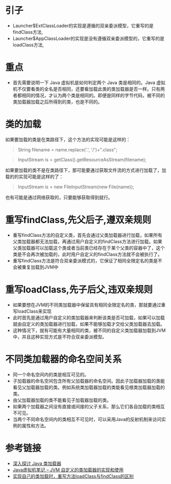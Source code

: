 # 引子
* Launcher$ExtClassLoader的实现是遵循的双亲委派模型，它重写的是findClass方法,
* Launcher$AppClassLoader的实现是没有遵循双亲委派模型的，它重写的是loadClass方法,

# 重点
* 首先需要说明一下 Java 虚拟机是如何判定两个 Java 类是相同的。Java 虚拟机不仅要看类的全名是否相同，还要看加载此类的类加载器是否一样。只有两者都相同的情况，才认为两个类是相同的。即便是同样的字节代码，被不同的类加载器加载之后所得到的类，也是不同的。

# 类的加载
如果要加载的类是在类路径下，这个方法的实现可能是这样的：


>String filename = name.replace('.', '/')+".class";  
  
>InputStream is = getClass().getResourceAsStream(filename);  


如果要加载的类不是在类路径下，那可能要通过获取文件流的方式进行加载了，加载的的实现可能是这样的了：


>InputStream is = new FileInputStream(new File(name));  

也有可能是通过网络获取的，只要能够获取得到就行。
    
    
    

# 重写findClass,先父后子,遵双亲规则
* 重写findClass方法的自定义类，首先会通过父类加载器进行加载，如果所有父类加载器都无法加载，再通过用户自定义的findClass方法进行加载。如果父类加载器可以加载这个类或者当前类已经存在于某个父类的容器中了，这个类是不会再次被加载的，此时用户自定义的findClass方法就不会被执行了。
* 重写findClass方法是符合双亲委派模式的，它保证了相同全限定名的类是不会被重复加载到JVM中


# 重写loadClass,先子后父,违双亲规则
* 如果要想在JVM的不同类加载器中保留具有相同全限定名的类，那就要通过重写loadClass来实现
* 此时首先是通过用户自定义的类加载器来判断该类是否可加载，如果可以加载就由自定义的类加载器进行加载，如果不能够加载才交给父类加载器去加载。
* 这种情况下，就有可能有大量相同的类，被不同的自定义类加载器加载到JVM中，并且这种实现方式是不符合双亲委派模型。

# 不同类加载器的命名空间关系
* 同一个命名空间内的类是相互可见的。
* 子加载器的命名空间包含所有父加载器的命名空间。因此子加载器加载的类能看见父加载器加载的类。例如系统类加载器加载的类能看见根类加载器加载的类。
* 由父加载器加载的类不能看见子加载器加载的类。
* 如果两个加载器之间没有直接或间接的父子关系，那么它们各自加载的类相互不可见。
* 当两个不同命名空间内的类相互不可见时，可以采用Java的反射机制来访问实例的属性和方法。


# 参考链接
* [深入探讨 Java 类加载器](https://www.ibm.com/developerworks/cn/java/j-lo-classloader/)
* [Java虚拟机笔记 – JVM 自定义的类加载器的实现和使用](http://www.itzhai.com/java-virtual-machine-notes-custom-class-loader-implementation-and-use-of.html#read-more)
* [实现自己的类加载时，重写方法loadClass与findClass的区别](http://blog.csdn.net/fenglibing/article/details/17471659)
